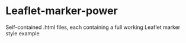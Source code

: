 # Leaflet-marker-power
Self-contained .html files, each containing a full working Leaflet marker style example
